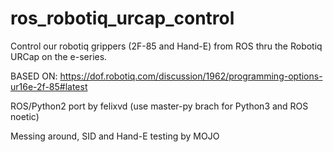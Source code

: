 # ros_robotiq_urcap_control
Control our robotiq grippers (2F-85 and Hand-E) from ROS thru the Robotiq URCap on the e-series.

BASED ON: https://dof.robotiq.com/discussion/1962/programming-options-ur16e-2f-85#latest

ROS/Python2 port by felixvd  (use master-py brach for Python3 and ROS noetic)

Messing around, SID and Hand-E testing by MOJO
